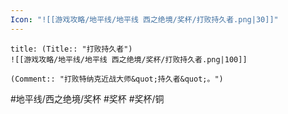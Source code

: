 ```yaml
---
Icon: "![[游戏攻略/地平线/地平线 西之绝境/奖杯/打败持久者.png|30]]"
---
```

```ad-common-bronze-trophy
title: (Title:: "打败持久者")
![[游戏攻略/地平线/地平线 西之绝境/奖杯/打败持久者.png|100]]

(Comment:: "打败特纳克近战大师&quot;持久者&quot;。")
```

#地平线/西之绝境/奖杯 #奖杯 #奖杯/铜
